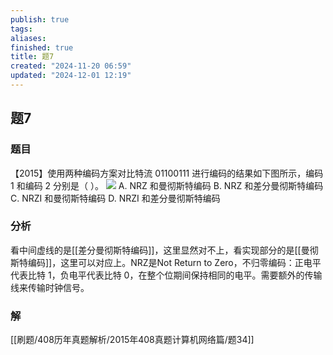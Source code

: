```yaml
---
publish: true
tags: 
aliases: 
finished: true
title: 题7
created: "2024-11-20 06:59"
updated: "2024-12-01 12:19"
---
```

## 题7
### 题目
【2015】使用两种编码方案对比特流 01100111 进行编码的结果如下图所示，编码 1 和编码 2 分别是（ ）。
![](https://img.hwenyi.live/202412012017379.webp)
A. NRZ 和曼彻斯特编码
B. NRZ 和差分曼彻斯特编码
C. NRZI 和曼彻斯特编码
D. NRZI 和差分曼彻斯特编码
### 分析
看中间虚线的是[[差分曼彻斯特编码]]，这里显然对不上，看实现部分的是[[曼彻斯特编码]]，这里可以对应上。NRZ是Not Return to Zero，不归零编码：正电平代表比特 1，负电平代表比特 0，在整个位期间保持相同的电平。需要额外的传输线来传输时钟信号。
### 解
[[刷题/408历年真题解析/2015年408真题计算机网络篇/题34]]